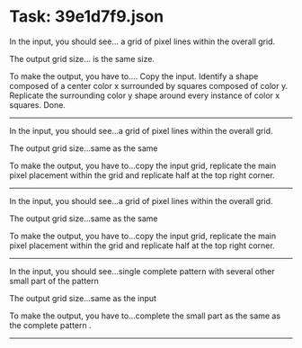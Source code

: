 # Task: 39e1d7f9.json

In the input, you should see...  a grid of pixel lines within the overall grid.

The output grid size... is the same size.

To make the output, you have to.... Copy the input.  Identify a shape composed of a center color x surrounded by squares composed of color y.  Replicate the surrounding color y shape around every instance of color x squares.  Done.

---

In the input, you should see...a grid of pixel lines within the overall grid.

The output grid size...same as the same

To make the output, you have to...copy the input grid, replicate the main pixel placement within the grid and replicate half at the top right corner.

---

In the input, you should see...a grid of pixel lines within the overall grid.

The output grid size...same as the same

To make the output, you have to...copy the input grid, replicate the main pixel placement within the grid and replicate half at the top right corner.

---

In the input, you should see...single complete pattern with several other small part of the pattern

The output grid size...same as the input

To make the output, you have to...complete the small part as the same as the complete pattern .

---

